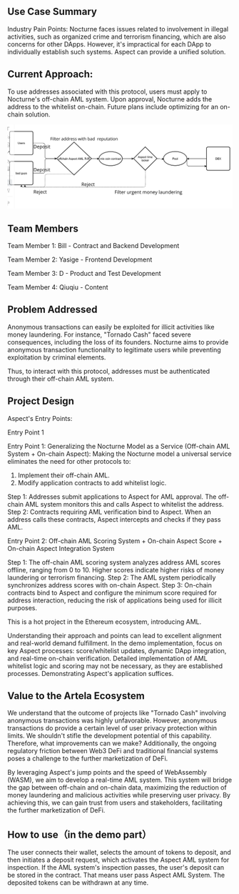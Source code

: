 ## Use Case Summary
Industry Pain Points: Nocturne faces issues related to involvement in illegal activities, such as organized crime and terrorism financing, which are also concerns for other DApps. However, it's impractical for each DApp to individually establish such systems. Aspect can provide a unified solution.

## Current Approach:
To use addresses associated with this protocol, users must apply to Nocturne's off-chain AML system. Upon approval, Nocturne adds the address to the whitelist on-chain. Future plans include optimizing for an on-chain solution. 

![Protype](prototype.jpg)
## Team Members
Team Member 1: Bill - Contract and Backend Development

Team Member 2: Yasige - Frontend Development

Team Member 3: D - Product and Test Development

Team Member 4: Qiuqiu - Content

## Problem Addressed
Anonymous transactions can easily be exploited for illicit activities like money laundering. For instance, "Tornado Cash" faced severe consequences, including the loss of its founders. Nocturne aims to provide anonymous transaction functionality to legitimate users while preventing exploitation by criminal elements.

Thus, to interact with this protocol, addresses must be authenticated through their off-chain AML system.

## Project Design


Aspect's Entry Points:


Entry Point 1

Entry Point 1: Generalizing the Nocturne Model as a Service (Off-chain AML System + On-chain Aspect):
Making the Nocturne model a universal service eliminates the need for other protocols to:
1) Implement their off-chain AML.
2) Modify application contracts to add whitelist logic.

Step 1: Addresses submit applications to Aspect for AML approval. The off-chain AML system monitors this and calls Aspect to whitelist the address.
Step 2: Contracts requiring AML verification bind to Aspect. When an address calls these contracts, Aspect intercepts and checks if they pass AML.

Entry Point 2:
Off-chain AML Scoring System + On-chain Aspect Score + On-chain Aspect Integration System

Step 1: The off-chain AML scoring system analyzes address AML scores offline, ranging from 0 to 10. Higher scores indicate higher risks of money laundering or terrorism financing.
Step 2: The AML system periodically synchronizes address scores with on-chain Aspect.
Step 3: On-chain contracts bind to Aspect and configure the minimum score required for address interaction, reducing the risk of applications being used for illicit purposes.

This is a hot project in the Ethereum ecosystem, introducing AML.

Understanding their approach and points can lead to excellent alignment and real-world demand fulfillment. In the demo implementation, focus on key Aspect processes: score/whitelist updates, dynamic DApp integration, and real-time on-chain verification. Detailed implementation of AML whitelist logic and scoring may not be necessary, as they are established processes. Demonstrating Aspect's application suffices.



## Value to the Artela Ecosystem

We understand that the outcome of projects like "Tornado Cash" involving anonymous transactions was highly unfavorable. However, anonymous transactions do provide a certain level of user privacy protection within limits. We shouldn't stifle the development potential of this capability. Therefore, what improvements can we make? Additionally, the ongoing regulatory friction between Web3 DeFi and traditional financial systems poses a challenge to the further marketization of DeFi.

By leveraging Aspect's jump points and the speed of WebAssembly (WASM), we aim to develop a real-time AML system. This system will bridge the gap between off-chain and on-chain data, maximizing the reduction of money laundering and malicious activities while preserving user privacy. By achieving this, we can gain trust from users and stakeholders, facilitating the further marketization of DeFi.


## How to use（in the demo part）
The user connects their wallet, selects the amount of tokens to deposit, and then initiates a deposit request, which activates the Aspect AML system for inspection. If the AML system's inspection passes, the user's deposit can be stored in the contract. That means user pass Aspect AML System. The deposited tokens can be withdrawn at any time.




